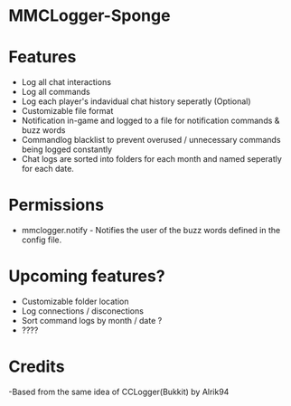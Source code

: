 # MMCLogger-Sponge

# Features
- Log all chat interactions
- Log all commands
- Log each player's indavidual chat history seperatly (Optional)
- Customizable file format
- Notification in-game and logged to a file for notification commands & buzz words
- Commandlog blacklist to prevent overused / unnecessary commands being logged constantly 
- Chat logs are sorted into folders for each month and named seperatly for each date.

# Permissions
- mmclogger.notify - Notifies the user of the buzz words defined in the config file.

# Upcoming features?
- Customizable folder location
- Log connections / disconections
- Sort command logs by month / date ?
- ????

# Credits
-Based from the same idea of CCLogger(Bukkit) by Alrik94

